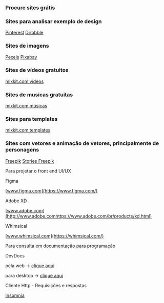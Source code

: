 ### Procure sites grátis

### Sites para analisar exemplo de design
[Pinterest](https://br.pinterest.com/)
[Dribbble](https://dribbble.com/)

### Sites de imagens
[Pexels](https://www.pexels.com/pt-br/)
[Pixabay](https://pixabay.com/)

### Sites de vídeos gratuitos
[mixkit.com vídeos](https://mixkit.co/free-stock-video/)

### Sites de musicas gratuitas
[mixkit.com músicas](https://mixkit.co/free-stock-music/)

### Sites para templates
[mixkit.com templates](https://mixkit.co/free-premiere-pro-templates/)

### Sites com vetores e animação de vetores, principalmente de personagens
[Freepik](https://br.freepik.com/)
[Stories Freepik](https://stories.freepik.com/)


Para projetar o front end UI/UX

Figma

[www.figma.com](https://www.figma.com/)

Adobe XD

[www.adobe.com](http://www.adobe.comhttps://www.adobe.com/br/products/xd.html)

Whimsical

[www.whimsical.com](https://whimsical.com/)

Para consulta em documentação para programação

DevDocs

pela web → [clique aqui](https://devdocs.io/)

para desktop → [clique aqui](https://www.electronjs.org/apps/devdocs-app)

Cliente Http - Requisições e respostas

[Insomnia](https://insomnia.rest/download/#windows)
